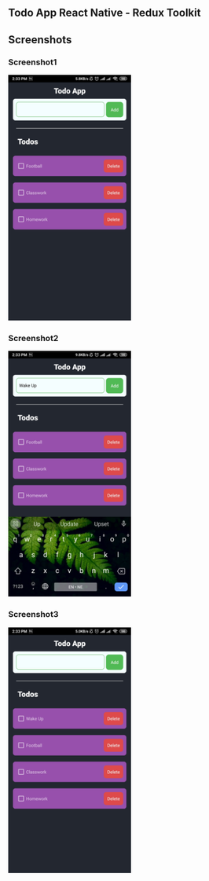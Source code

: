 ## Todo App React Native - Redux Toolkit

## Screenshots

### Screenshot1

<img src="./src/assets/screenshots/todo1.jpg" height="500">

### Screenshot2

<img src="./src/assets/screenshots/todo3.jpg" height="500">

### Screenshot3

<img src="./src/assets/screenshots/todo2.jpg" height="500">
